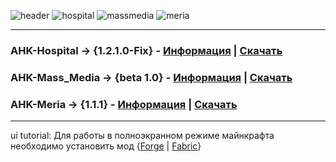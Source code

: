 ![header](https://github.com/Agzes/AHK-FOR-RPM/assets/103037173/97b0f655-a117-42ff-a4b9-9acb4f4d665b)
![hospital](https://github.com/Agzes/AHK-FOR-RPM/assets/103037173/2643bf14-d905-4847-9270-9b284c455680)
![massmedia](https://github.com/Agzes/AHK-FOR-RPM/assets/103037173/eb501f1c-53a0-4d3b-bae0-364451080292)
![meria](https://github.com/Agzes/AHK-FOR-RPM/assets/103037173/e914ddbb-ac44-41bb-bcb6-1f59b05ded5e)

---

### AHK-Hospital -> {1.2.1.0-Fix} - [Информация](https://github.com/Agzes/AHK-FOR-RPM/tree/main/AHK-Hospital) | [Скачать](https://github.com/Agzes/AHK-FOR-RPM/releases/download/Hospital-1.2.1.0-FIX/1.2.1.0-AHK_Hospital_By_Agzes.exe)
### AHK-Mass_Media -> {beta 1.0} -  [Информация](https://github.com/Agzes/AHK-FOR-RPM/tree/main/AHK-Mass_media) | [Скачать](https://github.com/Agzes/AHK-FOR-RPM/releases/download/Mass_media-1.0-beta/BETA-1.0-AHK-Mass-media-by-Agzes.exe)
### AHK-Meria -> {1.1.1} - [Информация](https://github.com/Agzes/AHK-FOR-RPM/tree/main/AHK-Meria) | [Скачать](https://github.com/Agzes/AHK-FOR-RPM/releases/download/Meria-1.1.1/ahk-meria-1.1.1.exe)

---

ui tutorial: Для работы в полноэкранном режиме майнкрафта необходимо установить мод {[Forge](https://www.curseforge.com/minecraft/mc-mods/borderless/download/3483843?clckid=fa2172be) | [Fabric](https://www.curseforge.com/minecraft/mc-mods/borderless-mining/download/3033277?clckid=91a62c44)}

